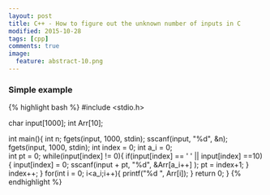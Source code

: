 ```yaml
---
layout: post
title: C++ - How to figure out the unknown number of inputs in C
modified: 2015-10-28
tags: [cpp]
comments: true
image:
  feature: abstract-10.png
---
```


### Simple example

{% highlight bash %}
#include <stdio.h> 

char input[1000];
int Arr[10];

int main(){
    int n;
    fgets(input, 1000, stdin);
    sscanf(input, "%d", &n);
    fgets(input, 1000, stdin);
    int index = 0;
    int a_i = 0;    
    int pt = 0;
    while(input[index] != 0){
        if(input[index] == ' ' || input[index] ==10){
            input[index] = 0;
            sscanf(input + pt, "%d", &Arr[a_i++] );
            pt = index+1;
        } 
        index++;
    }
    for(int i = 0; i<a_i;i++){
        printf("%d ", Arr[i]);
    }
    return 0;
}
{% endhighlight %}

